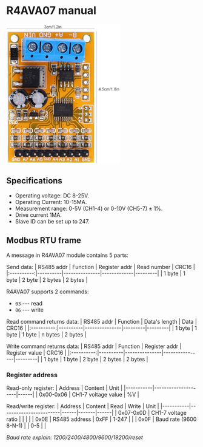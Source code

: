 # R4AVA07 manual
<img src="../static/r4ava07.jpg" width="300">

## Specifications
- Operating voltage: DC 8-25V.
- Operating Current: 10-15MA.
- Measurement range: 0-5V (CH1-4) or 0-10V (CH5-7) ± 1%.
- Drive current 1MA.
- Slave ID can be set up to 247.

## Modbus RTU frame
A message in R4AVA07 module contains 5 parts:

Send data:
| RS485 addr | Function | Register addr | Read number | CRC16   |
|:----------:|----------|---------------|-------------|---------|
| 1 byte     | 1 byte   | 2 byte        | 2 bytes     | 2 bytes |

R4AVA07 supports 2 commands:
- `03` --- read
- `06` --- write

Read command returns data:
| RS485 addr | Function | Data's length | Data    | CRC16   |
|:----------:|----------|---------------|---------|---------|
| 1 byte     | 1 byte   | 1 byte        | n bytes | 2 bytes |

Write command returns data:
| RS485 addr | Function | Register addr | Register value | CRC16   |
|:----------:|----------|---------------|----------------|---------|
| 1 byte     | 1 byte   | 2 byte        | 2 bytes        | 2 bytes |

### Register address
Read-only register:
| Address   | Content             | Unit |
|-----------|---------------------|------|
| 0x00-0x06 | CH1-7 voltage value | %V   |

Read/write register:
| Address   | Content                | Read | Write | Unit |
|-----------|------------------------|------|-------|------|
| 0x07-0x0D | CH1-7 voltage ratio    |      |       |      |
| 0x0E      | RS485 address          | 0xFF | 1-247 |      |
| 0x0F      | Baud rate (9600 8-N-1) |      | 0-5   |      |

*Baud rate explain: 1200/2400/4800/9600/19200/reset*